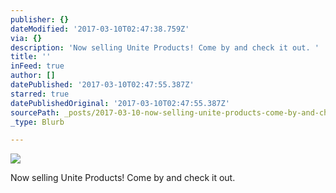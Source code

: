 ```yaml
---
publisher: {}
dateModified: '2017-03-10T02:47:38.759Z'
via: {}
description: 'Now selling Unite Products! Come by and check it out. '
title: ''
inFeed: true
author: []
datePublished: '2017-03-10T02:47:55.387Z'
starred: true
datePublishedOriginal: '2017-03-10T02:47:55.387Z'
sourcePath: _posts/2017-03-10-now-selling-unite-products-come-by-and-check-it-out.md
_type: Blurb

---
```

![](https://the-grid-user-content.s3-us-west-2.amazonaws.com/cddabb52-fab0-4c37-b4bf-f7a205d5656b.jpg)

Now selling Unite Products! Come by and check it out.